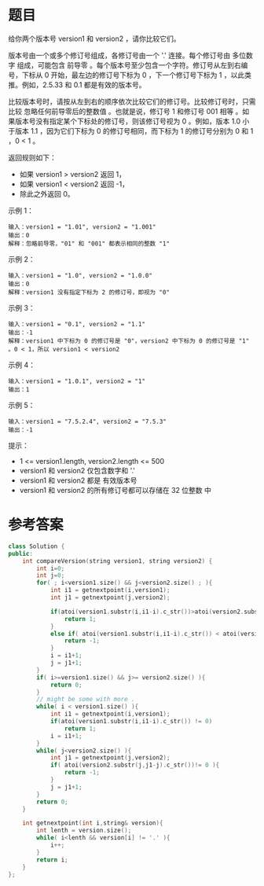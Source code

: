 # 题目

给你两个版本号 version1 和 version2 ，请你比较它们。

版本号由一个或多个修订号组成，各修订号由一个 '.' 连接。每个修订号由 多位数字 组成，可能包含 前导零 。每个版本号至少包含一个字符。修订号从左到右编号，下标从 0 开始，最左边的修订号下标为 0 ，下一个修订号下标为 1 ，以此类推。例如，2.5.33 和 0.1 都是有效的版本号。

比较版本号时，请按从左到右的顺序依次比较它们的修订号。比较修订号时，只需比较 忽略任何前导零后的整数值 。也就是说，修订号 1 和修订号 001 相等 。如果版本号没有指定某个下标处的修订号，则该修订号视为 0 。例如，版本 1.0 小于版本 1.1 ，因为它们下标为 0 的修订号相同，而下标为 1 的修订号分别为 0 和 1 ，0 < 1 。

返回规则如下：

* 如果 version1 > version2 返回 1，
* 如果 version1 < version2 返回 -1，
* 除此之外返回 0。

示例 1：

    输入：version1 = "1.01", version2 = "1.001"
    输出：0
    解释：忽略前导零，"01" 和 "001" 都表示相同的整数 "1"
示例 2：

    输入：version1 = "1.0", version2 = "1.0.0"
    输出：0
    解释：version1 没有指定下标为 2 的修订号，即视为 "0"
示例 3：

    输入：version1 = "0.1", version2 = "1.1"
    输出：-1
    解释：version1 中下标为 0 的修订号是 "0"，version2 中下标为 0 的修订号是 "1" 。0 < 1，所以 version1 < version2
示例 4：

    输入：version1 = "1.0.1", version2 = "1"
    输出：1
示例 5：

    输入：version1 = "7.5.2.4", version2 = "7.5.3"
    输出：-1
 

提示：

* 1 <= version1.length, version2.length <= 500
* version1 和 version2 仅包含数字和 '.'
* version1 和 version2 都是 有效版本号
* version1 和 version2 的所有修订号都可以存储在 32 位整数 中
# 参考答案
```c++
class Solution {
public:
    int compareVersion(string version1, string version2) {
        int i=0;
        int j=0;
        for( ; i<version1.size() && j<version2.size() ; ){
            int i1 = getnextpoint(i,version1);
            int j1 = getnextpoint(j,version2);

            if(atoi(version1.substr(i,i1-i).c_str())>atoi(version2.substr(j,j1-j).c_str())){
                return 1;
            }
            else if( atoi(version1.substr(i,i1-i).c_str()) < atoi(version2.substr(j,j1-j).c_str()) ){
                return -1;
            }
            i = i1+1;
            j = j1+1;
        }
        if( i>=version1.size() && j>= version2.size() ){
            return 0;
        }
        // might be some with more .
        while( i < version1.size() ){
            int i1 = getnextpoint(i,version1);
            if(atoi(version1.substr(i,i1-i).c_str()) != 0)
                return 1;
            i = i1+1;
        }
        while( j<version2.size() ){
            int j1 = getnextpoint(j,version2);
            if( atoi(version2.substr(j,j1-j).c_str())!= 0 ){
                return -1;
            }
            j = j1+1;
        }
        return 0;
    }

    int getnextpoint(int i,string& version){
        int lenth = version.size();
        while( i<lenth && version[i] != '.' ){
            i++;
        }
        return i;
    }
};
